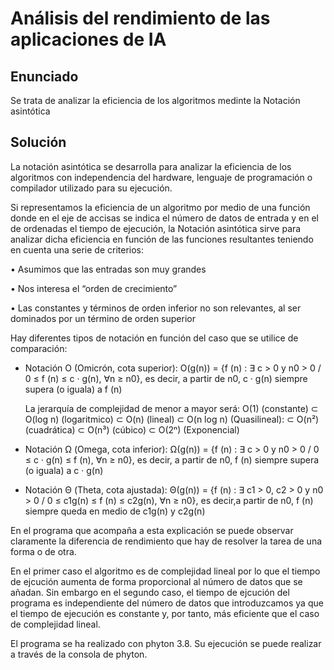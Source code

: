 # Análisis del rendimiento de las aplicaciones de IA

## Enunciado

Se trata de analizar la eficiencia de los algoritmos medinte la Notación asintótica

## Solución

La notación asintótica se desarrolla para analizar la eficiencia de los algoritmos con independencia del hardware, lenguaje de programación o compilador utilizado para su ejecución.

Si representamos la eficiencia de un algoritmo por medio de una función donde en el eje de accisas se indica el número de datos de entrada y en el de ordenadas el tiempo de ejecución, la Notación asintótica sirve para analizar dicha eficiencia en función de las funciones resultantes teniendo en cuenta una serie de criterios:
  
  •	Asumimos que las entradas son muy grandes
  
  •	Nos interesa el “orden de crecimiento”
  
  •	Las constantes y términos de orden inferior no son relevantes, al ser dominados por un término de orden superior
  
Hay diferentes tipos de notación en función del caso que se utilice de comparación:

- Notación O (Omicrón, cota superior): O(g(n)) = {f (n) : ∃ c > 0 y n0 > 0 / 0 ≤ f (n) ≤ c · g(n), ∀n ≥ n0}, es decir, a partir de n0, c · g(n) siempre supera (o iguala) a f (n)

  La jerarquía de complejidad de menor a mayor será: O(1) (constante) ⊂ O(log n) (logaritmico) ⊂ O(n) (lineal) ⊂ O(n log n) (Quasilineal): ⊂ O(n²) (cuadrática) ⊂ O(n³)           (cúbico) ⊂ O(2ⁿ) (Exponencial)

- Notación Ω (Omega, cota inferior): Ω(g(n)) = {f (n) : ∃ c > 0 y n0 > 0 / 0 ≤ c · g(n) ≤ f (n), ∀n ≥ n0}, es decir, a partir de n0, f (n) siempre supera (o iguala) a c · g(n)

- Notación Θ (Theta, cota ajustada): Θ(g(n)) = {f (n) : ∃ c1 > 0, c2 > 0 y n0 > 0 / 0 ≤ c1g(n) ≤ f (n) ≤ c2g(n), ∀n ≥ n0}, es decir,a partir de n0, f (n) siempre queda en medio de c1g(n)
y c2g(n)

En el programa que acompaña a esta explicación se puede observar claramente la diferencia de rendimiento que hay de resolver la tarea de una forma o de otra.

En el primer caso el algoritmo es de complejidad lineal por lo que el tiempo de ejcución aumenta de forma proporcional al número de datos que se añadan. Sin embargo en el 
segundo caso, el tiempo de ejcución del programa es independiente del número de datos que introduzcamos ya que el tiempo de ejecución es constante y, por tanto, más eficiente que 
el caso de complejidad lineal.

El programa se ha realizado con phyton 3.8. Su ejecución se puede realizar a través de la consola de phyton.
